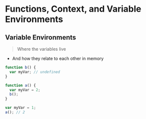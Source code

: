 # Functions, Context, and Variable Environments

## Variable Environments

> Where the variables live

- And how they relate to each other in memory

```js
function b() {
  var myVar; // undefined
}

function a() {
  var myVar = 2;
  b();
}

var myVar = 1;
a(); // 2
```
